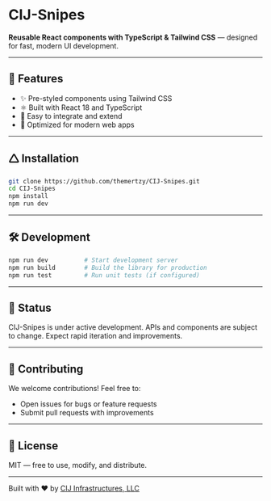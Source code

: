 # CIJ-Snipes

**Reusable React components with TypeScript & Tailwind CSS** — designed for fast, modern UI development.

---

## 🚀 Features

* ✨ Pre-styled components using Tailwind CSS
* ⚛️ Built with React 18 and TypeScript
* 🧹 Easy to integrate and extend
* 💠 Optimized for modern web apps

---

## 🛆 Installation

```bash
git clone https://github.com/themertzy/CIJ-Snipes.git
cd CIJ-Snipes
npm install
npm run dev
```

---

## 🛠️ Development

```bash
npm run dev          # Start development server
npm run build        # Build the library for production
npm run test         # Run unit tests (if configured)
```

---

## 📝 Status

CIJ-Snipes is under active development. APIs and components are subject to change.
Expect rapid iteration and improvements.

---

## 🤝 Contributing

We welcome contributions! Feel free to:

* Open issues for bugs or feature requests
* Submit pull requests with improvements

---

## 📄 License

MIT — free to use, modify, and distribute.

---

Built with ❤️ by [CIJ Infrastructures, LLC](https://github.com/cij-infrastructures)
